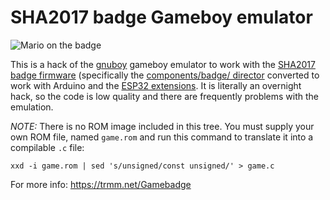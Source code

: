 SHA2017 badge Gameboy emulator
===

![Mario on the badge](https://j.gifs.com/y8Z8yw.gif)

This is a hack of the [gnuboy](https://github.com/rofl0r/gnuboy) gameboy
emulator to work with the [SHA2017 badge firmware](https://github.com/SHA2017-badge/Firmware)
(specifically the [components/badge/ director](https://github.com/SHA2017-badge/Firmware/tree/master/components/badge) converted to work with Arduino and the
[ESP32 extensions](https://github.com/espressif/arduino-esp32#installation-instructions).
It is literally an overnight hack, so the code is low quality and there are
frequently problems with the emulation.

*NOTE:* There is no ROM image included in this tree.  You must supply your
own ROM file, named `game.rom` and run this command to translate it into
a compilable `.c` file:

```
xxd -i game.rom | sed 's/unsigned/const unsigned/' > game.c
```

For more info: https://trmm.net/Gamebadge

